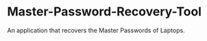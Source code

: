 Master-Password-Recovery-Tool
=============================

An application that recovers the Master Passwords of Laptops.
